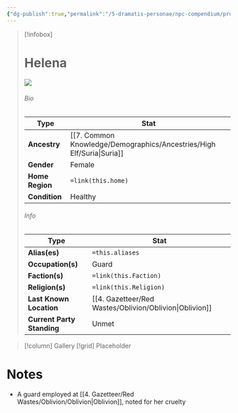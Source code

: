 ```yaml
---
{"dg-publish":true,"permalink":"/5-dramatis-personae/npc-compendium/prologue/helena/","noteIcon":""}
---
```



> [!infobox]
> # Helena
> ![](https://i.imgur.com/qeAX2ML.jpeg)
> ###### Bio
> Type |  Stat |
> ---|---|
> **Ancestry** | [[7. Common Knowledge/Demographics/Ancestries/High Elf/Suria\|Suria]] |
> **Gender** | Female |
> **Home Region** | `=link(this.home)` |
> **Condition** | Healthy |
> ###### Info
> Type |  Stat |
> ---|---|
> **Alias(es)** | `=this.aliases` |
> **Occupation(s)** | Guard |
> **Faction(s)** | `=link(this.Faction)` |
> **Religion(s)** | `=link(this.Religion)` |
> **Last Known Location** | [[4. Gazetteer/Red Wastes/Oblivion/Oblivion\|Oblivion]] |
> **Current Party Standing** | Unmet |

> [!column] Gallery 
> [!grid] 
> Placeholder

# Notes

- A guard employed at [[4. Gazetteer/Red Wastes/Oblivion/Oblivion\|Oblivion]], noted for her cruelty 

